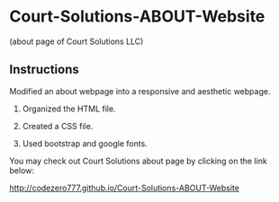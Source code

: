 # Court-Solutions-ABOUT-Website
(about page of Court Solutions LLC)

## Instructions
Modified an about webpage into a responsive and aesthetic webpage.

1) Organized the HTML file.

2) Created a CSS file.

3) Used bootstrap and google fonts.

You may check out Court Solutions about page by clicking on the link below:

http://codezero777.github.io/Court-Solutions-ABOUT-Website

